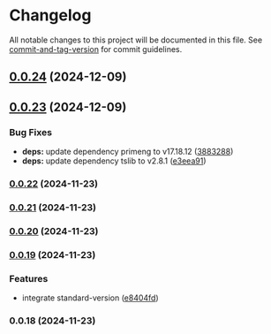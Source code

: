 # Changelog

All notable changes to this project will be documented in this file. See [commit-and-tag-version](https://github.com/absolute-version/commit-and-tag-version) for commit guidelines.

## [0.0.24](https://github.com/darkmoon221/former/compare/v0.0.23...v0.0.24) (2024-12-09)

## [0.0.23](https://github.com/darkmoon221/former/compare/v0.0.22...v0.0.23) (2024-12-09)


### Bug Fixes

* **deps:** update dependency primeng to v17.18.12 ([3883288](https://github.com/darkmoon221/former/commit/38832886a20388e6b39511f6df1136e26673f1d3))
* **deps:** update dependency tslib to v2.8.1 ([e3eea91](https://github.com/darkmoon221/former/commit/e3eea91e6e6b46ad5232cb4020ca4da4d0e2537b))

### [0.0.22](https://github.com/darkmoon221/former/compare/v0.0.21...v0.0.22) (2024-11-23)

### [0.0.21](https://github.com/darkmoon221/former/compare/v0.0.20...v0.0.21) (2024-11-23)

### [0.0.20](https://github.com/darkmoon221/former/compare/v0.0.19...v0.0.20) (2024-11-23)

### [0.0.19](https://github.com/darkmoon221/former/compare/v0.0.18...v0.0.19) (2024-11-23)

### Features

- integrate standard-version ([e8404fd](https://github.com/darkmoon221/former/commit/e8404fd27a934cd35575958c44ba55081e66aa9f))

### 0.0.18 (2024-11-23)

